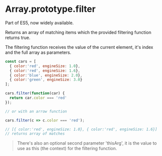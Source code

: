 # Array.prototype.filter

Part of ES5, now widely available.

Returns an array of matching items which the provided filtering function returns true.

The filtering function receives the value of the current element, it's index and the full array as parameters.

```javascript
const cars = [
  { color:'red', engineSize: 1.0},
  { color:'red', engineSize: 1.6},
  { color:'blue', engineSize: 2.0},
  { color:'green', engineSize: 3.0}
];

cars.filter(function(car) {
  return car.color === 'red'
});

// or with an arrow function

cars.filter(c => c.color === 'red');

// [{ color:'red', engineSize: 1.0}, { color:'red', engineSize: 1.6}]
// returns array of matches
```

> There's also an optional second parameter 'thisArg', it is the value to use as this (the context) for the filtering function.
